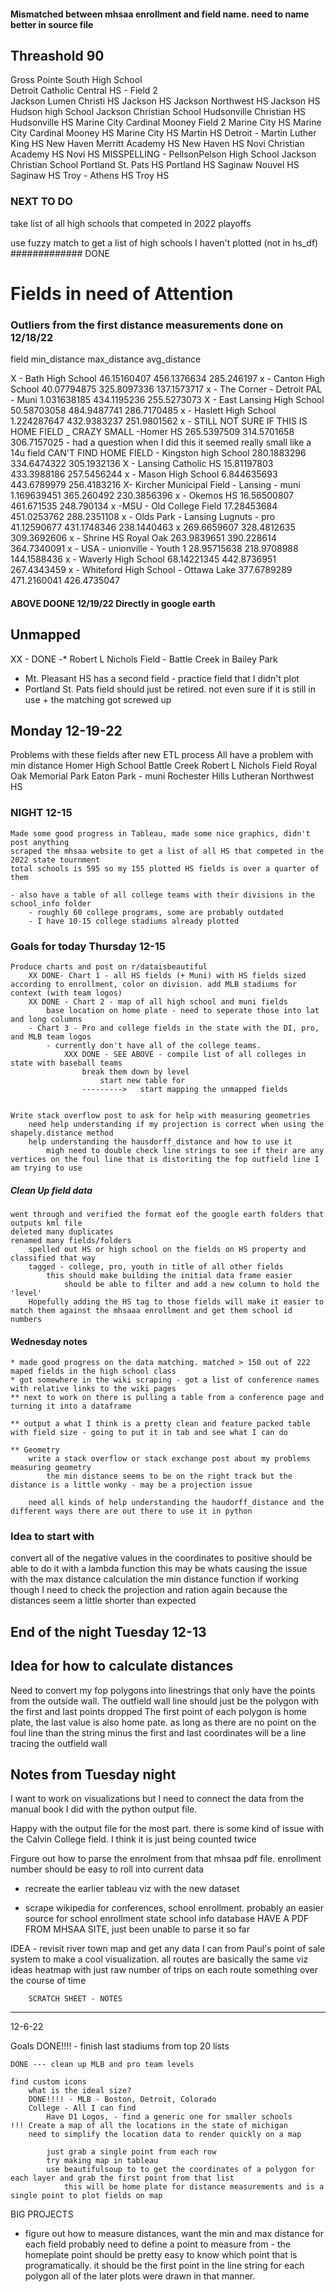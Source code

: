 #### Mismatched between mhsaa enrollment and field name. need to name better in source file
## Threashold 90
Gross Pointe South High School	
Detroit Catholic Central HS - Field 2	
Jackson Lumen Christi HS	Jackson HS
Jackson Northwest HS	Jackson HS
Hudson high School	Jackson Christian School
Hudsonville Christian HS	Hudsonville HS
Marine City Cardinal Mooney Field 2	Marine City HS
Marine City Cardinal Mooney HS	Marine City HS
Martin HS	Detroit - Martin Luther King HS
New Haven Merritt Academy HS	New Haven HS
Novi Christian Academy HS	Novi HS
MISSPELLING - PellsonPelson High School	Jackson Christian School
Portland St. Pats HS	Portland HS
Saginaw Nouvel HS	Saginaw HS
Troy - Athens HS	Troy HS






### NEXT TO DO
take list of all high schools that competed in 2022 playoffs

use fuzzy match to get a list of high schools I haven't plotted (not in hs_df)
############# DONE


# Fields in need of Attention

### Outliers from the first distance measurements done on 12/18/22

field	min_distance	max_distance	avg_distance

X - Bath High School	46.15160407	456.1376634	285.246197
x - Canton High School	40.07794875	325.8097336	137.1573717
x - The Corner - Detroit PAL - Muni	1.031638185	434.1195236	255.5273073
X - East Lansing High School	50.58703058	484.9487741	286.7170485
x - Haslett High School	1.224287647	432.9383237	251.9801562
x - STILL NOT SURE IF THIS IS HOME FIELD _ CRAZY SMALL -Homer HS	265.5397509	314.5701658	306.7157025 - had a question when I did this it seemed really small like a 14u field
CAN'T FIND HOME FIELD - Kingston high School	280.1883296	334.6474322	305.1932136
X - Lansing Catholic HS	15.81197803	433.3988186	257.5456244
x - Mason High School	6.844635693	443.6789979	256.4183216
X- Kircher Municipal Field - Lansing - muni	1.169639451	365.260492	230.3856396
x - Okemos HS	16.56500807	461.671535	248.790134
x -MSU - Old College Field	17.28453684	451.0253762	288.2351108
x - Olds Park - Lansing Lugnuts - pro	41.12590677	431.1748346	238.1440463
x 269.6659607	328.4812635	309.3692606
x - Shrine HS Royal Oak	263.9839651	390.228614	364.7340091
x - USA - unionville - Youth 1	28.95715638	218.9708988	144.1588436
x - Waverly High School	68.14221345	442.8736951	267.4343459
x - Whiteford High School - Ottawa Lake	377.6789289	471.2160041	426.4735047

#### ABOVE DOONE 12/19/22 Directly in google earth




## Unmapped
XX - DONE -* Robert L Nichols Field - Battle Creek in Bailey Park 
* Mt. Pleasant HS has a second field - practice field that I didn't plot
* Portland St. Pats field should just be retired. not even sure if it is still in use + the matching got screwed up 

## Monday 12-19-22
Problems with these fields after new ETL process
All have a problem with min distance
    Homer High School
    Battle Creek Robert L Nichols Field
    Royal Oak Memorial Park
    Eaton Park - muni
    Rochester Hills Lutheran Northwest HS


### NIGHT 12-15
    Made some good progress in Tableau, made some nice graphics, didn't post anything
    scraped the mhsaa website to get a list of all HS that competed in the 2022 state tournment
    total schools is 595 so my 155 plotted HS fields is over a quarter of them

    - also have a table of all college teams with their divisions in the school_info folder
        - roughly 60 college programs, some are probably outdated
        - I have 10-15 college stadiums already plotted


### Goals for today Thursday 12-15
    Produce charts and post on r/dataisbeautiful
        XX DONE- Chart 1 - all HS fields (+ Muni) with HS fields sized according to enrollment, color on division. add MLB stadiums for context (with team logos)
        XX DONE - Chart 2 - map of all high school and muni fields
            base location on home plate - need to seperate those into lat and long columns
        - Chart 3 - Pro and college fields in the state with the DI, pro, and MLB team logos
            - currently don't have all of the college teams. 
                XXX DONE - SEE ABOVE - compile list of all colleges in state with baseball teams
                    break them down by level
                        start new table for
                    --------->   start mapping the unmapped fields
    
    
    Write stack overflow post to ask for help with measuring geometries
        need help understanding if my projection is correct when using the shapely.distance method
        help understanding the hausdorff_distance and how to use it
            migh need to double check line strings to see if their are any vertices on the foul line that is distoriting the fop outfield line I am trying to use



##### Clean Up field data

    went through and verified the format eof the google earth folders that outputs kml file
    deleted many duplicates
    renamed many fields/folders
        spelled out HS or high school on the fields on HS property and classified that way
        tagged - college, pro, youth in title of all other fields
            this should make building the initial data frame easier
                should be able to filter and add a new column to hold the 'level'
        Hopefully adding the HS tag to those fields will make it easier to match them against the mhsaaa enrollment and get them school id numbers
        

#### Wednesday notes
    * made good progress on the data matching. matched > 150 out of 222 maped fields in the high school class
    * got somewhere in the wiki scraping - got a list of conference names with relative links to the wiki pages
    ** next to work on there is pulling a table from a conference page and turning it into a dataframe

    ** output a what I think is a pretty clean and feature packed table with field size - going to put it in tab and see what I can do

    ** Geometry
        write a stack overflow or stack exchange post about my problems measuring geometry
            the min distance seems to be on the right track but the distance is a little wonky - may be a projection issue

        need all kinds of help understanding the haudorff_distance and the different ways there are out there to use it in python



### Idea to start with

convert all of the negative values in the coordinates to positive
    should be able to do it with a lambda function
    this may be whats causing the issue with the max distance calculation
    the min distance function if working though I need to check the projection and ration again because the distances seem a little shorter than expected


## End of the night Tuesday 12-13


## Idea for how to calculate distances

Need to convert my fop polygons into linestrings that only have the points from the outside wall.
    The outfield wall line should just be the polygon with the first and last points dropped
        The first point of each polygon is home plate, the last value is also home pate. as long as there are no point on the foul line than the string minus the first and last coordinates will be a line tracing the outfield wall


## Notes from Tuesday night

I want to work on visualizations but I need to connect the data from the manual book I did with the python output file.

Happy with the output file for the most part. there is some kind of issue with the Calvin College field. I think it is just being counted twice

Firgure out how to parse the enrolment from that mhsaa pdf file. enrollment number should be easy to roll into current data




- recreate the earlier tableau viz with the new dataset

- scrape wikipedia for conferences, school enrollment.
    probably an easier source for school enrollment
        state school info database
    HAVE A PDF FROM MHSAA SITE, just been unable to parse it so far



IDEA - revisit river town map and get any data I can from Paul's point of sale system to make a cool visualization.
    all routes are basically the same
    viz ideas
        heatmap with just raw number of trips on each route
        something over the course of time

        SCRATCH SHEET - NOTES
___________________

12-6-22

Goals
    DONE!!!! - finish last stadiums from top 20 lists

    DONE --- clean up MLB and pro team levels

    find custom icons 
        what is the ideal size?
        DONE!!!! - MLB - Boston, Detroit, Colorado
        College - All I can find
            Have D1 Logos, - find a generic one for smaller schools
    !!! Create a map of all the locations in the state of michigan
        need to simplify the location data to render quickly on a map 

            just grab a single point from each row 
            try making map in tableau
            use beautifulsoup to to get the coordinates of a polygon for each layer and grab the first point from that list
                this will be home plate for distance measurements and is a single point to plot fields on map
                
    
BIG PROJECTS

* figure out how to measure distances, want the min and max distance for each field
probably need to define a point to measure from - the homeplate point 
    should be pretty easy to know which point that is programatically. it should be the first point in the line string for each polygon
        all of the later plots were drawn in that manner. 

